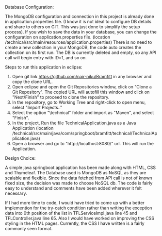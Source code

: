 Database Configuration:

The MongoDB configuration and connection in this project is already done in application.properties file. (I know it is not ideal to configure DB details and share to others on GIT. This was just done to simplify the setup process). If you wish to save the data in your database, you can change the configuration on application.properties file. (location /technical/src/main/resources/application.properties)
There is no need to create a new collection in your MongoDB, the code auto creates the collection on its first run.
The DB is currently deleted and empty, so any API call will begin entry with ID=1, and so on.


Steps to run this application in eclipse:

1. Open git link https://github.com/nair-niku/Bramfitt in any browser and copy the clone URL.
2. Open eclipse and open the Git Repositories window, click on "Clone a Git Repository". The copied URL will autofill this window and click on "Next/Finish" to proceed to clone the repository.
3. In the repository, go to Working Tree and right-click to open menu, select "Import Projects.."
4. Select the option "\technical" folder and import as "Maven", and select "Finish".
5. In the project, Run the file TechnicalApplication.java as a Java Application (location /technical/src/main/java/com/springboot/bramfitt/technical/TechnicalApplication.java)
6. Open a browser and go to "http://localhost:8080/" url. This will run the Application.



Design Choice:

A simple java springboot application has been made along with HTML, CSS and Thymeleaf. 
The Database used is MongoDB as NoSQL as they are scalable and flexible. Since the data fetched from API call is not of known fixed size, the decision was made to choose NoSQL db.
The code is fairly easy to understand and comments have been added wherever it felt necessary.



If I had more time to code, I would have tried to come up with a better implemention for the try-catch condition rather than writing the exception data into 0th position of the list in TFLServiceImpl.java line 45 and TFLController.java line 65.
Also I would have worked on improving the CSS styling in the HTML pages. Currently, the CSS I have written is a fairly commonly seen format.
